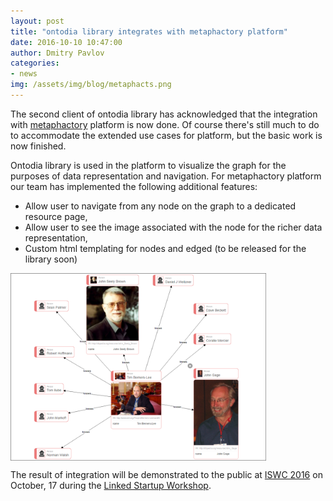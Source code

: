 ```yaml
---
layout: post
title: "ontodia library integrates with metaphactory platform"
date: 2016-10-10 10:47:00
author: Dmitry Pavlov
categories:
- news
img: /assets/img/blog/metaphacts.png
---
```

The second client of ontodia library has acknowledged that the integration with <a href="http://www.metaphacts.com/product">metaphactory</a> platform is now done. Of course there's still much to do to accommodate the extended use cases for platform, but the basic work is now finished.

Ontodia library is used in the platform to visualize the graph for the purposes of data representation and navigation. For metaphactory platform our team has implemented the following additional features:

* Allow user to navigate from any node on the graph to a dedicated resource page,
* Allow user to see the image associated with the node for the richer data representation,
* Custom html templating for nodes and edged (to be released for the library soon)

<img src="/assets/img/blog/pics-on-graph.png" height="300" align="center"></img>

The result of integration will be demonstrated to the public at <a href="http://iswc2016.semanticweb.org/">ISWC 2016</a> on October, 17 during the <a href="http://linkedstartup.ifs.tuwien.ac.at/2016/program/">Linked Startup Workshop</a>.  
